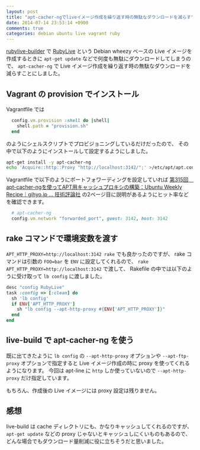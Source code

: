 ```yaml
---
layout: post
title: "apt-cacher-ngでliveイメージ作成を繰り返す時の無駄なダウンロードを減らす"
date: 2014-07-14 23:53:14 +0900
comments: true
categories: debian ubuntu live vagrant ruby
---
```

[rubylive-builder](https://github.com/znz/rubylive-builder "rubylive-builder")
で
[RubyLive](https://github.com/znz/rubylive "RubyLive")
という Debian wheezy ベースの Live イメージを作成するときに
`apt-get update` などで何度も無駄にダウンロードしてしまうので、
`apt-cacher-ng` で Live イメージ作成を繰り返す時の無駄なダウンロードを減らすことにしました。

<!--more-->

## Vagrant の provision でインストール

Vagrantfile では

```ruby Vagrantfile
  config.vm.provision :shell do |shell|
    shell.path = "provision.sh"
  end
```

のようにシェルスクリプトでプロビジョニングしているだけだったので、
その中で以下のようにインストールして設定するようにしました。

```bash provision.sh
apt-get install -y apt-cacher-ng
echo 'Acquire::http::Proxy "http://localhost:3142/";' >/etc/apt/apt.conf.d/02proxy
```

Vagrantfile で以下のようにポートフォワーディングを設定していれば
[第315回　apt-cacher-ngを使ってAPT用キャッシュプロキシの構築：Ubuntu Weekly Recipe｜gihyo.jp … 技術評論社](http://gihyo.jp/admin/serial/01/ubuntu-recipe/0315 "第315回　apt-cacher-ngを使ってAPT用キャッシュプロキシの構築：Ubuntu Weekly Recipe｜gihyo.jp … 技術評論社")
の2ページ目に説明があるようにヒット率などを確認できます。

```ruby Vagrantfile
  # apt-cacher-ng
  config.vm.network "forwarded_port", guest: 3142, host: 3142
```

## rake コマンドで環境変数を渡す

`APT_HTTP_PROXY=http://localhost:3142 rake` でも良かったのですが、
rake コマンドは引数の `FOO=bar` を `ENV` に設定してくれるので、
`rake APT_HTTP_PROXY=http://localhost:3142` で渡して、
Rakefile の中では以下のように受け取って `lb config` に渡しました。

```ruby Rakefile
desc "config RubyLive"
task :config => [:clean] do
  sh 'lb config'
  if ENV['APT_HTTP_PROXY']
    sh "lb config --apt-http-proxy #{ENV['APT_HTTP_PROXY']}"
  end
end
```

## live-build で apt-cacher-ng を使う

既に出てきたように
`lb config` の `--apt-http-proxy` オプションや `--apt-ftp-proxy` オプションで指定すると
Live イメージ作成の時に proxy を使ってくれるようになります。
今回は apt-line に `http` しか使っていないので
`--apt-http-proxy` だけ指定しています。

もちろん、作成後の Live イメージには proxy 設定は残りません。

## 感想

live-build は cache ディレクトリにも、かなりキャッシュしてくれるのですが、
`apt-get update` などの proxy じゃないとキャッシュしにくいものもあるので、
どんな場合でもダウンロード量削減に役に立ちそうだと思いました。
